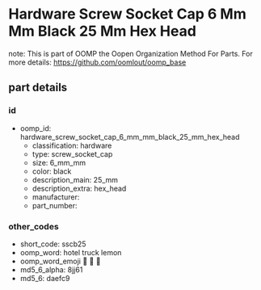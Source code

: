 # Hardware Screw Socket Cap 6 Mm Mm Black 25 Mm Hex Head  

note: This is part of OOMP the Oopen Organization Method For Parts. For more details: https://github.com/oomlout/oomp_base

##  part details





### id
* oomp_id: hardware_screw_socket_cap_6_mm_mm_black_25_mm_hex_head
  * classification: hardware
  * type: screw_socket_cap
  * size: 6_mm_mm
  * color: black
  * description_main: 25_mm
  * description_extra: hex_head
  * manufacturer: 
  * part_number: 

### other_codes
* short_code: sscb25
* oomp_word: hotel truck lemon
* oomp_word_emoji :hotel: :truck: :lemon:
* md5_6_alpha: 8jj61
* md5_6: daefc9